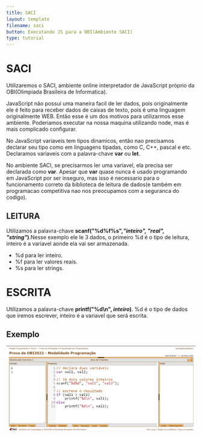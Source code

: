 ```yaml
---
title: SACI
layout: template
filename: saci
button: Executando JS para a OBI(Ambiente SACI)
type: tutorial
---
```

# SACI

Utilizaremos o SACI, ambiente online interpretador de JavaScript próprio da OBI(Olimpiada Brasileira de Informatica).

JavaScript não possui uma maneira facil de ler dados, pois originalmente ele é feito para receber dados de caixas de texto, pois é uma linguagem originalmente WEB.
Então esse é um dos motivos para utilizarmos esse ambiente. Poderiamos executar na nossa maquina utilizando node, mas é mais complicado configurar.

No JavaScript variaveis tem tipos dinamicos, então nao precisamos declarar seu tipo como em linguagens tipadas, como C, C++, pascal e etc. Declaramos variaveis com a palavra-chave **var** ou **let**.

No ambiente SACI, se precisarmos ler uma variavel, ela precisa ser declarada como **var**. Apesar que **var** quase nunca é usado programando em JavaScript por ser inseguro, mas isso é necessario para o funcionamento correto da biblioteca de leitura de dados(e também em programacao competitiva nao nos preocupamos com a seguranca do codigo).

## LEITURA
Utilizamos a palavra-chave **scanf("%d%f%s",*"inteiro", "real", "string"*)**.Nesse exemplo ele le 3 dados, o primeiro %d é o tipo de leitura, inteiro é a variavel aonde ela vai ser armazenada. 
- %d para ler inteiro.
- %f para ler valores reais.
- %s para ler strings.

# ESCRITA
Utilizamos a palavra-chave **printf("%d\n", *inteiro*)**. %d é o tipo de dados que iremos escrever, inteiro é a variavel que será escrita.

## Exemplo
<img src="../assets/images/tutoriais/saci/saci.png" style="width:620px;">